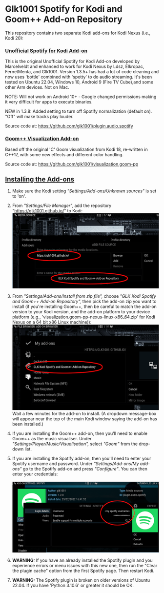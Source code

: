 # Glk1001 Spotify for Kodi and Goom++ Add-on Repository

This repository contains two separate Kodi add-ons for Kodi Nexus (i.e., Kodi 20):

### <u>Unofficial Spotify for Kodi Add-on</u>

This is the original Unofficial Spotify for Kodi Add-on developed by Marcelveldt and enhanced to work for Kodi Nexus
by Ldsz, Elkropac, FernetMenta, and Glk1001. Version 1.3.5+ has had a lot of code cleaning and now uses 'bottle' combined
with 'spotty' to do audio streaming. It's been tested on Ubuntu 22.04, Windows 10, Android 9 (Fire TV Cube),and some other
Arm devices. Not on Mac.

NOTE: Will not work on Android 10+ - Google changed permissions making it very difficult for apps to execute binaries.

NEW in 1.3.8: Added setting to turn off Spotify normalization (default on). "Off" will make tracks play louder.

Source code at: https://github.com/glk1001/plugin.audio.spotify

### <u>Goom++ Visualization Add-on</u>

Based off the original 'C' Goom visualization from Kodi 18, re-written in C++17, with some new effects
and different color handling.

Source code at: https://github.com/glk1001/visualization.goom-pp


## <u>Installing the Add-ons</u>

1. Make sure the Kodi setting *"Settings/Add-ons/Unknown sources"* is set to 'on'.

1. From *"Settings/File Manager",* add the repository "https://glk1001.github.io/" to Kodi:<br>
![add repo image](README-add-repo.png "Add repo")

1. From *"Settings/Add-ons/Install from zip file",* choose *"GLK Kodi Spotify and Goom++ Add-on Repository",*
then pick the add-on zip you want to install (if you're installing Goom++, then be careful to match the add-on
version to your Kodi version, and the add-on platform to your device platform
(e.g., 'visualization.goom-pp-nexus-linux-x86_64.zip' for Kodi Nexus on a 64 bit x86 Linux machine)):<br>
![install from zip image](README-install-from-zip.png "Install from zip")<br>
Wait a few minutes for the add-on to install. (A dropdown message-box will appear near the top of the main Kodi
window saying the add-on has been installed.)

1. If you are installing the Goom++ add-on, then you'll need to enable Goom++ as the music visualiser. Under
*"Settings/Player/Music/Visualisation",* select *"Goom"* from the drop-down list.

1. If you are installing the Spotify add-on, then you'll need to enter your Spotify username and password. Under
*"Settings/Add-ons/My add-ons"* go to the Spotify add-on and press *"Configure"*. You can then enter your credentials:<br><br>
![spotify credentials image](README-spotify-credentials.png "Spotify credentials")

1. **WARNING:** If you have an already installed the Spotify plugin and you experience errors or menu issues with this new one,
then run the "Clear the plugin cache" option from the first Spotify page. Then restart Kodi.

3. **WARNING:** The Spotify plugin is broken on older versions of Ubuntu 22.04. If you have 'Python 3.10.6' or greater it should be OK.

